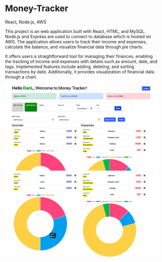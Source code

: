 # Money-Tracker
React, Node.js, AWS

This project is an web application built with React, HTML, and MySQL. Node.js and Express are used to connect to database which is hosted on AWS. The application allows users to track their income and expenses, calculate the balance, and visualize financial data through pie charts.

It offers users a straightforward tool for managing their finances, enabling the tracking of income and expenses with details such as amount, date, and tags. Implemented features include adding, deleting, and sorting transactions by date. Additionally, it provides visualization of financial data through a chart.

![money-tracker1](https://github.com/DanL-code/Money-Tracker/blob/main/screenshot1.png)
![money-tracker2](https://github.com/DanL-code/Money-Tracker/blob/main/screenshot2.png)

